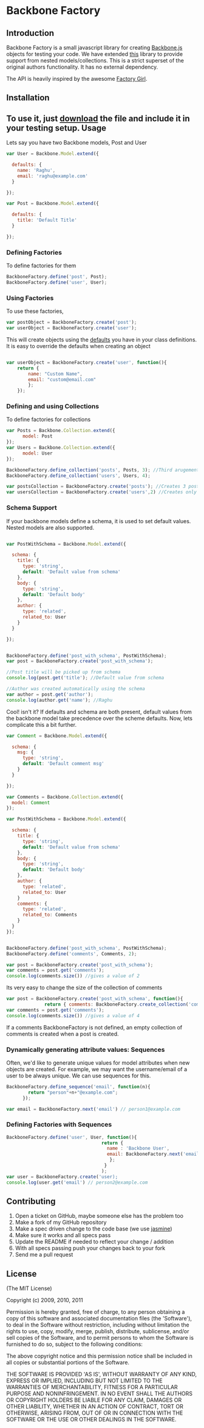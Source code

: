 Backbone Factory
================

Introduction
------------

Backbone Factory is a small javascript library for creating [Backbone.js](http://documentcloud.github.com/backbone/) objects for testing your code. We have extended [this](https://github.com/SupportBee/Backbone-Factory) library to provide support from nested models/collections. This is a strict superset of the original authors functionality. It has no external dependency.

The API is heavily inspired by the awesome [Factory Girl](https://github.com/thoughtbot/factory_girl).


Installation
------------

To use it, just [download](https://github.com/recruiterbox/Backbone-Factory/raw/master/public/javascripts/backbone-factory.js) the file and include it in your testing setup.
Usage
-----

Lets say you have two Backbone models, Post and User

```javascript
var User = Backbone.Model.extend({

  defaults: {
    name: 'Raghu',
    email: 'raghu@example.com'
  }

});

var Post = Backbone.Model.extend({

  defaults: {
    title: 'Default Title'
  }

});
```

### Defining Factories

To define factories for them

```javascript
BackboneFactory.define('post', Post);
BackboneFactory.define('user', User);
```

### Using Factories

To use these factories,

```javascript
var postObject = BackboneFactory.create('post');
var userObject = BackboneFactory.create('user');
```

This will create objects using the [defaults](http://documentcloud.github.com/backbone/#Model-defaults) you have in your class definitions. It is easy to override the defaults when creating an object
```javascript

var userObject = BackboneFactory.create('user', function(){
    return {
        name: "Custom Name",
        email: "custom@email.com"
        };
    });
```

### Defining and using Collections

To define factories for collections

```javascript
var Posts = Backbone.Collection.extend({
      model: Post
});
var Users = Backbone.Collection.extend({
      model: User
});

BackboneFactory.define_collection('posts', Posts, 3); //Third arugement is the default size of the collection
BackboneFactory.define_collection('users', Users, 4); 

var postsCollection = BackboneFactory.create('posts'); //Creates 3 posts
var usersCollection = BackboneFactory.create('users',2) //Creates only 2 users overriding the default of 4

```


### Schema Support

If your backbone models define a schema, it is used to set default values. Nested models are also supported.

```javascript

var PostWithSchema = Backbone.Model.extend({

  schema: {
    title: {
      type: 'string',
      default: 'Default value from schema'
    },
    body: {
      type: 'string',
      default: 'Default body'
    },
    author: {
      type: 'related',
      related_to: User
    }
  }

});


BackboneFactory.define('post_with_schema', PostWithSchema);
var post = BackboneFactory.create('post_with_schema');

//Post title will be picked up from schema
console.log(post.get('title'); //Default value from schema

//Author was created automatically using the schema
var author = post.get('author');
console.log(author.get('name'); //Raghu

```
Cool! isn't it? If defaults and schema are both present, default values from the backbone model take precedence over the scheme defaults.
Now, lets complicate this a bit further.

```javascript
var Comment = Backbone.Model.extend({

  schema: {
    msg: {
      type: 'string',
      default: 'Default comment msg'
    }
  }

});

var Comments = Backbone.Collection.extend({
  model: Comment
});

var PostWithSchema = Backbone.Model.extend({

  schema: {
    title: {
      type: 'string',
      default: 'Default value from schema'
    },
    body: {
      type: 'string',
      default: 'Default body'
    },
    author: {
      type: 'related',
      related_to: User
    }
    comments: {
      type: 'related',
      related_to: Comments
    }
  }
});


BackboneFactory.define('post_with_schema', PostWithSchema);
BackboneFactory.define('comments', Comments, 2);

var post = BackboneFactory.create('post_with_schema');
var comments = post.get('comments');
console.log(comments.size()) //gives a value of 2
```
Its very easy to change the size of the collection of comments

```javascript
var post = BackboneFactory.create('post_with_schema', function(){
              return { comments: BackboneFactory.create_collection('comments', 4) });
var comments = post.get('comments');
console.log(comments.size()) //gives a value of 4

```
If a comments BackboneFactory is not defined, an empty collection of comments is created when a post is created.

### Dynamically generating attribute values: Sequences
Often, we'd like to generate unique values for model attributes when new objects are created. For example, we may want the username/email of a user to be always unique. We can use sequences for this.
```javascript
BackboneFactory.define_sequence('email', function(n){
        return "person"+n+"@example.com"; 
      });

var email = BackboneFactory.next('email') // person1@example.com
```

### Defining Factories with Sequences

```javascript
BackboneFactory.define('user', User, function(){
                                   return {
                                     name : 'Backbone User',
                                     email: BackboneFactory.next('email')
                                      };
                                    }
                                   );
var user = BackboneFactory.create('user);
console.log(user.get('email') // person2@example.com
```

Contributing
------------

1. Open a ticket on GitHub, maybe someone else has the problem too
2. Make a fork of my GitHub repository
3. Make a spec driven change to the code base (we use [jasmine](http://pivotal.github.com/jasmine/))
5. Make sure it works and all specs pass
6. Update the README if needed to reflect your change / addition
7. With all specs passing push your changes back to your fork
8. Send me a pull request


License
-------

(The MIT License)

Copyright (c) 2009, 2010, 2011

Permission is hereby granted, free of charge, to any person obtaining
a copy of this software and associated documentation files (the
'Software'), to deal in the Software without restriction, including
without limitation the rights to use, copy, modify, merge, publish,
distribute, sublicense, and/or sell copies of the Software, and to
permit persons to whom the Software is furnished to do so, subject to
the following conditions:

The above copyright notice and this permission notice shall be
included in all copies or substantial portions of the Software.

THE SOFTWARE IS PROVIDED 'AS IS', WITHOUT WARRANTY OF ANY KIND,
EXPRESS OR IMPLIED, INCLUDING BUT NOT LIMITED TO THE WARRANTIES OF
MERCHANTABILITY, FITNESS FOR A PARTICULAR PURPOSE AND NONINFRINGEMENT.
IN NO EVENT SHALL THE AUTHORS OR COPYRIGHT HOLDERS BE LIABLE FOR ANY
CLAIM, DAMAGES OR OTHER LIABILITY, WHETHER IN AN ACTION OF CONTRACT,
TORT OR OTHERWISE, ARISING FROM, OUT OF OR IN CONNECTION WITH THE
SOFTWARE OR THE USE OR OTHER DEALINGS IN THE SOFTWARE.

